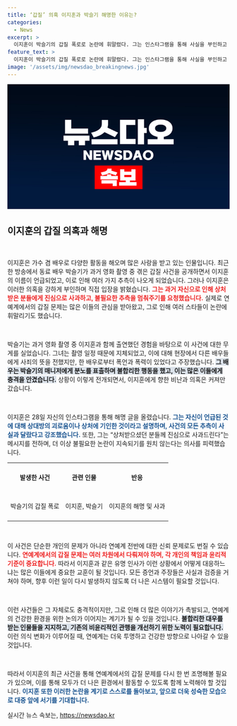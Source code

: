 ```yaml
---
title: ‘갑질’ 의혹 이지훈과 박슬기 해명한 이유는?
categories:
  - News
excerpt: >
  이지훈이 박슬기의 갑질 폭로로 논란에 휘말렸다. 그는 인스타그램을 통해 사실을 부인하고 사과의 뜻을 전하며 사건의 마무리를 촉구했다. 과연 진실은 무엇일까? 클릭하여 자세한 이야기를 확인해보세요!
feature_text: >
  이지훈이 박슬기의 갑질 폭로로 논란에 휘말렸다. 그는 인스타그램을 통해 사실을 부인하고 사과의 뜻을 전하며 사건의 마무리를 촉구했다. 과연 진실은 무엇일까? 클릭하여 자세한 이야기를 확인해보세요!
image: '/assets/img/newsdao_breakingnews.jpg'
---
```


<p><img src="/assets/img/newsdao_breakingnews.jpg" alt="koreaapp 속보" /></p>

<h2 data-ke-size="size26">이지훈의 갑질 의혹과 해명</h2>

<p data-ke-size="size16">&nbsp;</p>

<p>이지훈은 가수 겸 배우로 다양한 활동을 해오며 많은 사랑을 받고 있는 인물입니다. 최근 한 방송에서 동료 배우 박슬기가 과거 영화 촬영 중 겪은 갑질 사건을 공개하면서 이지훈의 이름이 언급되었고, 이로 인해 여러 가지 추측이 나오게 되었습니다. 그러나 이지훈은 이러한 의혹을 강하게 부인하며 직접 입장을 밝혔습니다. <b><span style="color: #ee2323;">그는 과거 자신으로 인해 상처받은 분들에게 진심으로 사과하고, 불필요한 추측을 멈춰주기를 요청했습니다.</span></b> 실제로 연예계에서의 갑질 문제는 많은 이들의 관심을 받아왔고, 그로 인해 여러 스타들이 논란에 휘말리기도 했습니다.</p>

<p data-ke-size="size16">&nbsp;</p>

<p>박슬기는 과거 영화 촬영 중 이지훈과 함께 출연했던 경험을 바탕으로 이 사건에 대한 무게를 실었습니다. 그녀는 촬영 일정 때문에 지체되었고, 이에 대해 현장에서 다른 배우들에게 사죄의 뜻을 전했지만, 한 배우로부터 폭언과 폭력이 있었다고 주장했습니다. <b><span style="background-color: #21538527;">그 배우는 박슬기의 매니저에게 분노를 표출하며 불합리한 행동을 했고, 이는 많은 이들에게 충격을 안겼습니다.</span></b> 상황이 이렇게 전개되면서, 이지훈에게 향한 비난과 의혹은 커져만 갔습니다.</p>

<p data-ke-size="size16">&nbsp;</p>

<p>이지훈은 28일 자신의 인스타그램을 통해 해명 글을 올렸습니다. <b><span style="color: #1a5490;">그는 자신이 언급된 것에 대해 상대방의 괴로움이나 상처에 기인한 것이라고 설명하며, 사건의 모든 추측이 사실과 달랐다고 강조했습니다.</span></b> 또한, 그는 “상처받으셨던 분들께 진심으로 사과드린다”는 메시지를 전하며, 더 이상 불필요한 논란이 지속되기를 원치 않는다는 의사를 피력했습니다.</p>

<table style="width: 100%;">
    <tr>
        <td style="text-align: center; height: 60px;"><b>발생한 사건</b></td>
        <td style="text-align: center; height: 60px;"><b>관련 인물</b></td>
        <td style="text-align: center; height: 60px;"><b>반응</b></td>
    </tr>
    <tr>
        <td style="text-align: center; height: 60px;">박슬기의 갑질 폭로</td>
        <td style="text-align: center; height: 60px;">이지훈, 박슬기</td>
        <td style="text-align: center; height: 60px;">이지훈의 해명 및 사과</td>
    </tr>
</table>

<p data-ke-size="size16">&nbsp;</p>

<p>이 사건은 단순한 개인의 문제가 아니라 연예계 전반에 대한 신뢰 문제로도 번질 수 있습니다. <b><span style="color: #ee2323;">연예계에서의 갑질 문제는 여러 차원에서 다뤄져야 하며, 각 개인의 책임과 윤리적 기준이 중요합니다.</span></b> 따라서 이지훈과 같은 유명 인사가 이런 상황에서 어떻게 대응하느냐는 많은 이들에게 중요한 교훈이 될 것입니다. 모든 증언과 주장들은 사실과 검증을 거쳐야 하며, 향후 이런 일이 다시 발생하지 않도록 더 나은 시스템이 필요할 것입니다. </p>

<p data-ke-size="size16">&nbsp;</p>

<p>이런 사건들은 그 자체로도 충격적이지만, 그로 인해 더 많은 이야기가 촉발되고, 연예계의 건강한 환경을 위한 논의가 이어지는 계기가 될 수 있을 것입니다. <b><span style="background-color: #21538527;">불합리한 대우를 받는 인물들을 지지하고, 기존의 비윤리적인 관행을 개선하기 위한 노력이 필요합니다.</span></b> 이런 의식 변화가 이루어질 때, 연예계는 더욱 투명하고 건강한 방향으로 나아갈 수 있을 것입니다. </p>

<p data-ke-size="size16">&nbsp;</p>

<p>따라서 이지훈의 최근 사건을 통해 연예계에서의 갑질 문제를 다시 한 번 조명해볼 필요가 있으며, 이를 통해 모두가 더 나은 환경에서 활동할 수 있도록 함께 노력해야 할 것입니다. <b><span style="color: #1a5490;">이지훈 또한 이러한 논란을 계기로 스스로를 돌아보고, 앞으로 더욱 성숙한 모습으로 대중 앞에 서기를 기대합니다.</span></b></p>
실시간 뉴스 속보는, <a href="https://newsdao.kr" rel="dofollow">https://newsdao.kr</a>


